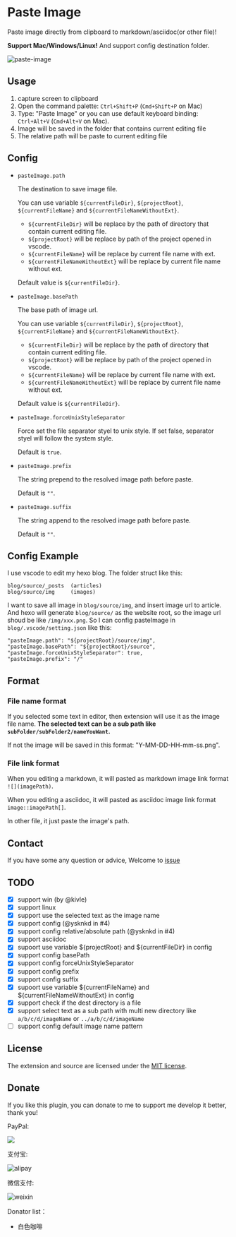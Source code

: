 # Paste Image

Paste image directly from clipboard to markdown/asciidoc(or other file)!

**Support Mac/Windows/Linux!** And support config destination folder.

![paste-image](https://raw.githubusercontent.com/mushanshitiancai/vscode-paste-image/master/res/vscode-paste-image.gif)

## Usage

1. capture screen to clipboard
2. Open the command palette: `Ctrl+Shift+P` (`Cmd+Shift+P` on Mac)
3. Type: "Paste Image" or you can use default keyboard binding: `Ctrl+Alt+V` (`Cmd+Alt+V` on Mac).
4. Image will be saved in the folder that contains current editing file
5. The relative path will be paste to current editing file 

## Config

- `pasteImage.path`

    The destination to save image file.
    
    You can use variable `${currentFileDir}`, `${projectRoot}`, `${currentFileName}` and `${currentFileNameWithoutExt}`. 
    
    - `${currentFileDir}` will be replace by the path of directory that contain current editing file. 
    - `${projectRoot}` will be replace by path of the project opened in vscode.
    - `${currentFileName}` will be replace by current file name with ext.
    - `${currentFileNameWithoutExt}` will be replace by current file name without ext.

    Default value is `${currentFileDir}`.

- `pasteImage.basePath`

    The base path of image url.
    
    You can use variable `${currentFileDir}`, `${projectRoot}`, `${currentFileName}` and `${currentFileNameWithoutExt}`. 
    
    - `${currentFileDir}` will be replace by the path of directory that contain current editing file. 
    - `${projectRoot}` will be replace by path of the project opened in vscode.
    - `${currentFileName}` will be replace by current file name with ext.
    - `${currentFileNameWithoutExt}` will be replace by current file name without ext.

    Default value is `${currentFileDir}`.

- `pasteImage.forceUnixStyleSeparator`

    Force set the file separator styel to unix style. If set false, separator styel will follow the system style. 
    
    Default is `true`.

- `pasteImage.prefix`

    The string prepend to the resolved image path before paste.

    Default is `""`.

- `pasteImage.suffix`

    The string append to the resolved image path before paste.

    Default is `""`.

## Config Example

I use vscode to edit my hexo blog. The folder struct like this:

```
blog/source/_posts  (articles)
blog/source/img     (images)
```

I want to save all image in `blog/source/img`, and insert image url to article. And hexo will generate `blog/source/` as the website root, so the image url shoud be like `/img/xxx.png`. So I can config pasteImage in `blog/.vscode/setting.json` like this:

```
"pasteImage.path": "${projectRoot}/source/img",
"pasteImage.basePath": "${projectRoot}/source",
"pasteImage.forceUnixStyleSeparator": true,
"pasteImage.prefix": "/"
```

## Format

### File name format

If you selected some text in editor, then extension will use it as the image file name. **The selected text can be a sub path like `subFolder/subFolder2/nameYouWant`.**

If not the image will be saved in this format: "Y-MM-DD-HH-mm-ss.png". 

### File link format

When you editing a markdown, it will pasted as markdown image link format `![](imagePath)`.

When you editing a asciidoc, it will pasted as asciidoc image link format `image::imagePath[]`.

In other file, it just paste the image's path.

## Contact

If you have some any question or advice, Welcome to [issue](https://github.com/mushanshitiancai/vscode-paste-image/issues)

## TODO

- [x] support win (by @kivle)
- [x] support linux
- [x] support use the selected text as the image name
- [x] support config (@ysknkd in #4)
- [x] support config relative/absolute path (@ysknkd in #4)
- [x] support asciidoc
- [x] supoort use variable ${projectRoot} and ${currentFileDir} in config
- [x] support config basePath
- [x] support config forceUnixStyleSeparator
- [x] support config prefix
- [x] support config suffix
- [x] supoort use variable ${currentFileName} and ${currentFileNameWithoutExt} in config
- [x] support check if the dest directory is a file
- [x] support select text as a sub path with multi new directory like `a/b/c/d/imageName` or `../a/b/c/d/imageName`
- [ ] support config default image name pattern

## License

The extension and source are licensed under the [MIT license](LICENSE.txt).

## Donate

If you like this plugin, you can donate to me to support me develop it better, thank you!

PayPal:

<a href="https://www.paypal.me/mushanshitiancai"><img src="https://www.paypal.com/en_US/i/btn/btn_donate_LG.gif"></img></a>

支付宝:

![alipay](https://raw.githubusercontent.com/mushanshitiancai/vscode-paste-image/master/res/alipay.png)

微信支付:

![weixin](https://raw.githubusercontent.com/mushanshitiancai/vscode-paste-image/master/res/weixin.png)

Donator list：
- 白色咖啡